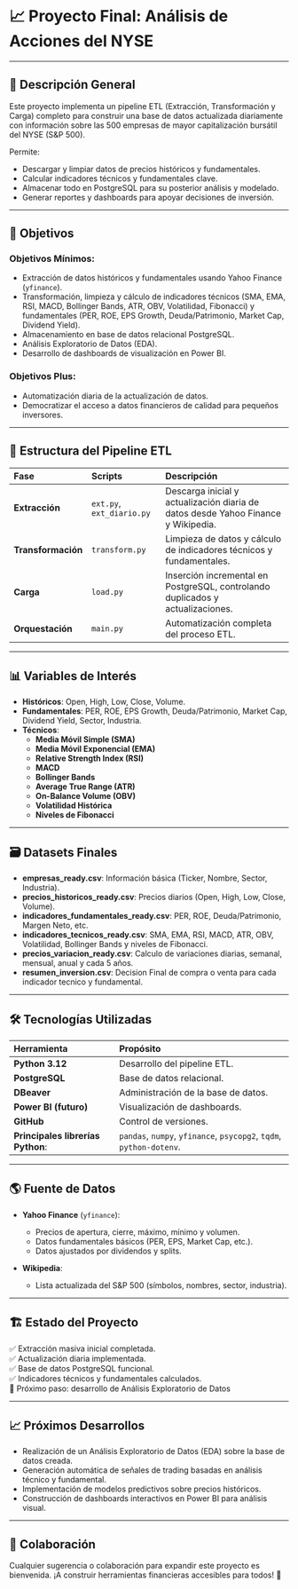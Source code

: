 # 📈 Proyecto Final: Análisis de Acciones del NYSE

---

## 🚀 Descripción General

Este proyecto implementa un pipeline ETL (Extracción, Transformación y Carga) completo para construir una base de datos actualizada diariamente con información sobre las 500 empresas de mayor capitalización bursátil del NYSE (S&P 500).

Permite:
- Descargar y limpiar datos de precios históricos y fundamentales.
- Calcular indicadores técnicos y fundamentales clave.
- Almacenar todo en PostgreSQL para su posterior análisis y modelado.
- Generar reportes y dashboards para apoyar decisiones de inversión.


---

## 🎯 Objetivos

### Objetivos Mínimos:
- Extracción de datos históricos y fundamentales usando Yahoo Finance (`yfinance`).
- Transformación, limpieza y cálculo de indicadores técnicos (SMA, EMA, RSI, MACD, Bollinger Bands, ATR, OBV, Volatilidad, Fibonacci) y fundamentales (PER, ROE, EPS Growth, Deuda/Patrimonio, Market Cap, Dividend Yield).
- Almacenamiento en base de datos relacional PostgreSQL.
- Análisis Exploratorio de Datos (EDA).
- Desarrollo de dashboards de visualización en Power BI.

### Objetivos Plus:
- Automatización diaria de la actualización de datos.
- Democratizar el acceso a datos financieros de calidad para pequeños inversores.

---

## 🧩 Estructura del Pipeline ETL

| Fase | Scripts | Descripción |
|:----|:--------|:------------|
| **Extracción** | `ext.py`, `ext_diario.py` | Descarga inicial y actualización diaria de datos desde Yahoo Finance y Wikipedia. |
| **Transformación** | `transform.py` |  Limpieza de datos y cálculo de indicadores técnicos y fundamentales. |
| **Carga** | `load.py` | Inserción incremental en PostgreSQL, controlando duplicados y actualizaciones. |
| **Orquestación** | `main.py` | Automatización completa del proceso ETL. |

---
## 📊 Variables de Interés

- **Históricos**: Open, High, Low, Close, Volume.  
- **Fundamentales**: PER, ROE, EPS Growth, Deuda/Patrimonio, Market Cap, Dividend Yield, Sector, Industria.  
- **Técnicos**:  
  - **Media Móvil Simple (SMA)**  
  - **Media Móvil Exponencial (EMA)**  
  - **Relative Strength Index (RSI)**  
  - **MACD**  
  - **Bollinger Bands**  
  - **Average True Range (ATR)**  
  - **On-Balance Volume (OBV)**  
  - **Volatilidad Histórica**  
  - **Niveles de Fibonacci**  

---

## 🗃️ Datasets Finales

- **empresas_ready.csv**: Información básica (Ticker, Nombre, Sector, Industria).
- **precios_historicos_ready.csv**: Precios diarios (Open, High, Low, Close, Volume).
- **indicadores_fundamentales_ready.csv**: PER, ROE, Deuda/Patrimonio, Margen Neto, etc.
- **indicadores_tecnicos_ready.csv**: SMA, EMA, RSI, MACD, ATR, OBV, Volatilidad, Bollinger Bands y niveles de Fibonacci.
- **precios_variacion_ready.csv**: Calculo de variaciones diarias, semanal, mensual, anual y cada 5 años.
- **resumen_inversion.csv**: Decision Final de compra o venta para cada indicador tecnico y fundamental.

---

## 🛠️ Tecnologías Utilizadas

| Herramienta | Propósito |
|:------------|:----------|
| **Python 3.12** | Desarrollo del pipeline ETL. |
| **PostgreSQL** | Base de datos relacional. |
| **DBeaver** | Administración de la base de datos. |
| **Power BI (futuro)** | Visualización de dashboards. |
| **GitHub** | Control de versiones. |
| **Principales librerías Python**: | `pandas`, `numpy`, `yfinance`, `psycopg2`, `tqdm`, `python-dotenv`. |

---

## 🌎 Fuente de Datos

- **Yahoo Finance** (`yfinance`):  
  - Precios de apertura, cierre, máximo, mínimo y volumen.
  - Datos fundamentales básicos (PER, EPS, Market Cap, etc.).
  - Datos ajustados por dividendos y splits.

- **Wikipedia**:  
  - Lista actualizada del S&P 500 (símbolos, nombres, sector, industria).

---

## 🏗️ Estado del Proyecto

✅ Extracción masiva inicial completada.  
✅ Actualización diaria implementada.  
✅ Base de datos PostgreSQL funcional.  
✅ Indicadores técnicos y fundamentales calculados.  
🚀 Próximo paso: desarrollo de Análisis Exploratorio de Datos

---

## 📈 Próximos Desarrollos

- Realización de un Análisis Exploratorio de Datos (EDA) sobre la base de datos creada.
- Generación automática de señales de trading basadas en análisis técnico y fundamental.
- Implementación de modelos predictivos sobre precios históricos.
- Construcción de dashboards interactivos en Power BI para análisis visual.



---

## 🤝 Colaboración

Cualquier sugerencia o colaboración para expandir este proyecto es bienvenida. ¡A construir herramientas financieras accesibles para todos! 🚀

